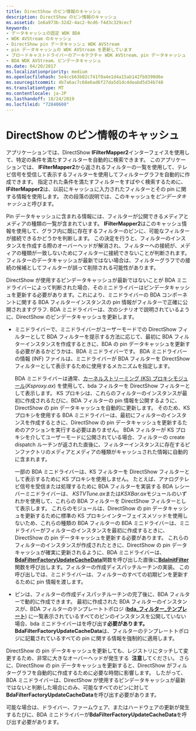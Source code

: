 ```yaml
---
title: DirectShow のピン情報のキャッシュ
description: DirectShow のピン情報のキャッシュ
ms.assetid: 1e6a973b-32d2-4ac2-9cd6-f4d3c329cecf
keywords:
- データキャッシュの固定 WDK BDA
- WDK AVStream のキャッシュ
- DirectShow pin データキャッシュ WDK AVStream
- pin データキャッシュの WDK AVStream を更新しています
- ブロードキャストドライバーのアーキテクチャ WDK AVStream、pin データキャッシュ
- BDA WDK AVStream、ピンデータキャッシュ
ms.date: 04/20/2017
ms.localizationpriority: medium
ms.openlocfilehash: 5e4ccb63b02c741f0a4e1d4a15ab142fb8390d6e
ms.sourcegitcommit: 4b7a6ac7c68e6ad6f27da5d1dc4deabd5d34b748
ms.translationtype: MT
ms.contentlocale: ja-JP
ms.lasthandoff: 10/24/2019
ms.locfileid: "72840608"
---
```

# <a name="caching-pin-information-for-directshow"></a>DirectShow のピン情報のキャッシュ





アプリケーションでは、DirectShow **IFilterMapper2**インターフェイスを使用して、特定の条件を満たすフィルターを自動的に検索できます。 このアプリケーションでは、 **IFilterMapper2**から返されるフィルターの一覧を使用して、テレビ信号を受信して表示するフィルターを使用してフィルターグラフを自動的に作成できます。 指定された条件を満たすフィルターをすばやく検索するために、 **IFilterMapper2**は、以前にキャッシュに入力されたフィルターとその pin に関する情報を使用します。 次の段落の説明では、このキャッシュを*ピンデータキャッシュ*と呼びます。

Pin データキャッシュに含まれる情報には、フィルターが公開できるメディアとメディアの種類の一覧が含まれています。 **IFilterMapper2**はこのキャッシュ情報を使用して、グラフ内に既に存在するフィルターのピンに、可能なフィルターが接続できるかどうかを判断します。 この決定を行うと、フィルターのインスタンスを作成する際のオーバーヘッドが解消され、フィルターへの接続が、メディアの種類が一致しないためにフィルターに接続できないことが判断されます。 フィルターのデータキャッシュが最新ではない場合は、フィルターグラフでの接続の候補としてフィルターが誤って削除される可能性があります。

DirectShow が使用するピンデータキャッシュが最新ではないことが BDA ミニドライバーによって判断された場合、そのミニドライバーはピンデータキャッシュを更新する必要があります。これにより、ミニドライバーの BDA コンポーネントに関する BDA フィルターインスタンスの pin 情報がフィルターで正確に公開されますグラフ. BDA ミニドライバーは、次のシナリオで説明されているように、DirectShow のピンデータキャッシュを更新します。

-   ミニドライバーで、ミニドライバーがユーザーモードでの DirectShow フィルターとして BDA フィルターを提示する方法に応じて、最初に BDA フィルターインスタンスを作成するときに、BDA の pin データキャッシュを更新する必要があるかどうかは、BDA ミニドライバーです。 BDA ミニドライバーの情報 (INF) ファイルは、ミニドライバーが BDA フィルターを DirectShow フィルターとして表示するために使用するメカニズムを指定します。

    BDA ミニドライバーは通常、[カーネルストリーミング (KS) プロキシモジュール](https://docs.microsoft.com/windows-hardware/drivers/ddi/_stream/index)(*Ksproxy.ax*) を使用して、bda フィルターを DirectShow フィルターとして表示します。 KS プロキシは、これらのフィルターのインスタンスが最初に作成されるたびに、BDA フィルターの pin 情報を公開するように、DirectShow の pin データキャッシュを自動的に更新します。 そのため、KS プロキシを使用する BDA ミニドライバーは、最初にフィルターのインスタンスを作成するときに、DirectShow の pin データキャッシュを更新するためのアクションを実行する必要はありません。 BDA フィルターが KS プロキシを介してユーザーモードに公開されている場合、フィルターの create dispatch ルーチンが返された直後に、フィルターインスタンスに存在するピンファクトリのメディアとメディアの種類がキャッシュされた情報に自動的に含まれます。

    一部の BDA ミニドライバーは、KS フィルターを DirectShow フィルターとして表示するために KS プロキシを使用しません。 たとえば、アナログテレビ信号を受信または処理するために BDA フィルターを実装する BDA レシーバーミニドライバーは、 *KSTVTune.ax*または*KSXBar.ax*モジュールのいずれかを使用して、これらの BDA フィルターを DirectShow フィルターとして表示します。 これらのモジュールは、DirectShow の pin データキャッシュを更新するために標準の KS プロキシインターフェイスメソッドを使用しないため、これらの種類の BDA フィルターの BDA ミニドライバーは、ミニドライバーがフィルターのインスタンスを最初に作成するときに、DirectShow の pin データキャッシュを更新する必要があります。 これらのフィルターのインスタンスが作成されたときに、DirectShow の pin データキャッシュが確実に更新されるように、BDA ミニドライバーは、 [**BdaFilterFactoryUpdateCacheData**](https://docs.microsoft.com/windows-hardware/drivers/ddi/bdasup/nf-bdasup-bdafilterfactoryupdatecachedata)関数を呼び出した直後に[**BdaInitFilter**](https://docs.microsoft.com/windows-hardware/drivers/ddi/bdasup/nf-bdasup-bdainitfilter)関数を呼び出します。フィルターの作成ディスパッチルーチンの実装。 この呼び出しでは、ミニドライバーは、フィルターのすべての初期ピンを更新するために pin 情報を渡します。

-   ピンは、フィルターの作成ディスパッチルーチンの完了後に、BDA フィルターで動的に作成できます。 最初に作成された BDA フィルターのインスタンスが、BDA フィルターのテンプレートトポロジ ([**bda\_フィルター\_テンプレート**](https://docs.microsoft.com/windows-hardware/drivers/ddi/bdasup/ns-bdasup-_bda_filter_template)) に一覧表示されているすべてのピンのインスタンスを公開していない場合、bda ミニドライバーはを呼び出す**必要があります。BdaFilterFactoryUpdateCacheData**は、フィルターのテンプレートトポロジに記載されているすべての pin に関する情報を強制的に適用します。

DirectShow の pin データキャッシュを更新しても、レジストリにタッチして変更するため、非常に大きなオーバーヘッドが発生する  **注意**してください。 さらに、DirectShow の pin データキャッシュを更新すると、DirectShow がフィルターグラフを自動的に作成するために必要な時間に影響します。 したがって、BDA ミニドライバーは、DirectShow が使用するピンデータキャッシュが最新ではないと判断した場合にのみ、可能なすべてのピンに対して**BdaFilterFactoryUpdateCacheData**を呼び出す必要があります。

 

可能な場合は、ドライバー、ファームウェア、またはハードウェアの更新が発生するたびに、BDA ミニドライバーが**BdaFilterFactoryUpdateCacheData**を呼び出す必要があります。

 

 




